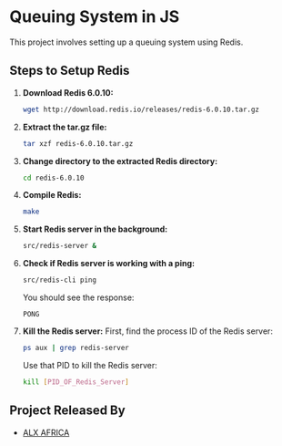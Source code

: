 # Queuing System in JS

This project involves setting up a queuing system using Redis.

## Steps to Setup Redis

1. **Download Redis 6.0.10:**
   ```sh
   wget http://download.redis.io/releases/redis-6.0.10.tar.gz
   ```

2. **Extract the tar.gz file:**
   ```sh
   tar xzf redis-6.0.10.tar.gz
   ```

3. **Change directory to the extracted Redis directory:**
   ```sh
   cd redis-6.0.10
   ```

4. **Compile Redis:**
   ```sh
   make
   ```

5. **Start Redis server in the background:**
   ```sh
   src/redis-server &
   ```

6. **Check if Redis server is working with a ping:**
   ```sh
   src/redis-cli ping
   ```

   You should see the response:
   ```
   PONG
   ```

7. **Kill the Redis server:**
   First, find the process ID of the Redis server:
   ```sh
   ps aux | grep redis-server
   ```

   Use that PID to kill the Redis server:
   ```sh
   kill [PID_OF_Redis_Server]
   ```

## Project Released By

- [ALX AFRICA](https://www.alxafrica.com/)

